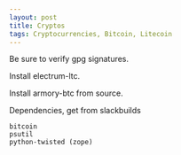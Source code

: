 ```yaml
---
layout: post
title: Cryptos
tags: Cryptocurrencies, Bitcoin, Litecoin
---
```


Be sure to verify gpg signatures.

Install electrum-ltc.

Install armory-btc from source.

Dependencies, get from slackbuilds

```
bitcoin
psutil
python-twisted (zope)
```

